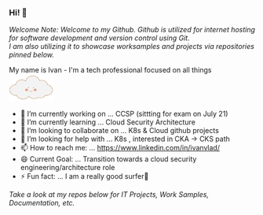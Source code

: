 ### Hi! 👋
*Welcome Note:
Welcome to my Github. Github is utilized for internet hosting for software development and version control using Git.  
I am also utilizing it to showcase worksamples and projects via repositories pinned below.*

My name is Ivan - I'm a tech professional focused on all things <img src="https://github.com/IvanVlademirS/IvanVlademirS/blob/6a3eb49dcefc1b579d680e5116ff7df3bc8540b1/a992fda7d46e66609b14edb33d03af0cbc9a7997r1-500-330_hq.gif" width="90" height="55">
- 🔭 I’m currently working on ... CCSP (sittting for exam on July 21)
- 🌱 I’m currently learning ... Cloud Security Architecture
- 👯 I’m looking to collaborate on ... K8s & Cloud github projects
- 🤔 I’m looking for help with ... K8s , interested in CKA -> CKS path
- 📫 How to reach me: ... https://www.linkedin.com/in/ivanvlad/
- 😄 Current Goal: ... Transition towards a cloud security engineering/architecture role
- ⚡ Fun fact: ... I am a really good surfer🌊

*Take a look at my repos below for IT Projects, Work Samples, Documentation, etc.* 



